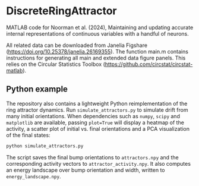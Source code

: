 # DiscreteRingAttractor
MATLAB code for Noorman et al. (2024), Maintaining and updating accurate internal representations of continuous variables with a handful of neurons.

All related data can be downloaded from Janelia Figshare (https://doi.org/10.25378/janelia.26169355). The function main.m contains instructions for generating all main and extended data figure panels. This relies on the Circular Statistics Toolbox (https://github.com/circstat/circstat-matlab).

## Python example

The repository also contains a lightweight Python reimplementation of the ring
attractor dynamics. Run `simulate_attractors.py` to simulate drift from many
initial orientations. When dependencies such as `numpy`, `scipy` and
`matplotlib` are available, passing `plot=True` will display a heatmap of the
activity, a scatter plot of initial vs. final orientations and a PCA
visualization of the final states:

```bash
python simulate_attractors.py
```

The script saves the final bump orientations to `attractors.npy` and the
corresponding activity vectors to `attractor_activity.npy`. It also computes an
energy landscape over bump orientation and width, written to
`energy_landscape.npy`.
